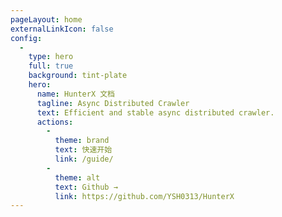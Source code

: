 ```yaml
---
pageLayout: home
externalLinkIcon: false
config:
  -
    type: hero
    full: true
    background: tint-plate
    hero:
      name: HunterX 文档
      tagline: Async Distributed Crawler
      text: Efficient and stable async distributed crawler.
      actions:
        -
          theme: brand
          text: 快速开始
          link: /guide/
        -
          theme: alt
          text: Github →
          link: https://github.com/YSH0313/HunterX
---
```

